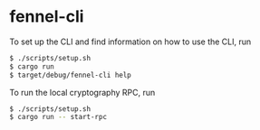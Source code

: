 # fennel-cli
To set up the CLI and find information on how to use the CLI, run
```bash
$ ./scripts/setup.sh
$ cargo run
$ target/debug/fennel-cli help
```

To run the local cryptography RPC, run
```bash
$ ./scripts/setup.sh
$ cargo run -- start-rpc
```
